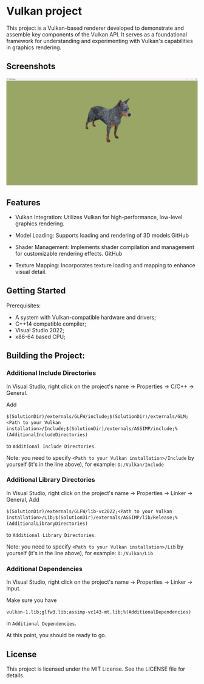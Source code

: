 # Vulkan project
This project is a Vulkan-based renderer developed to demonstrate and assemble key components of the Vulkan API. It serves as a foundational 
framework for understanding and experimenting with Vulkan's capabilities in graphics rendering.​

## Screenshots
![](./Media/Screenshot.png)

## Features
* Vulkan Integration: Utilizes Vulkan for high-performance, low-level graphics rendering.​

* Model Loading: Supports loading and rendering of 3D models.​
GitHub

* Shader Management: Implements shader compilation and management for customizable rendering effects.​
GitHub

* Texture Mapping: Incorporates texture loading and mapping to enhance visual detail.​

## Getting Started
Prerequisites:
* A system with Vulkan-compatible hardware and drivers;
* C++14 compatible compiler;
* Visual Studio 2022;
* x86-64 based CPU;

## Building the Project:
### Additional Include Directories
In Visual Studio, right click on the project's name -> Properties -> C/C++ -> General.

Add

```
$(SolutionDir)/externals/GLFW/include;$(SolutionDir)/externals/GLM;<Path to your Vulkan installation>/Include;$(SolutionDir)/externals/ASSIMP/include;%(AdditionalIncludeDirectories)
```
to `Additional Include Directories`.

Note: you need to specify `<Path to your Vulkan installation>/Include` by yourself (it's in the line above), for example: `D:/Vulkan/Include`

### Additional Library Directories

In Visual Studio, right click on the project's name -> Properties -> Linker -> General,
Add
```
$(SolutionDir)/externals/GLFW/lib-vc2022;<Path to your Vulkan installation>/Lib;$(SolutionDir)/externals/ASSIMP/lib/Release;%(AdditionalLibraryDirectories)
```
to `Additional Library Directories`.

Note: you need to specify `<Path to your Vulkan installation>/Lib` by yourself (it's in the line above), for example: `D:/Vulkan/Lib`


### Additional Dependencies

In Visual Studio, right click on the project's name -> Properties -> Linker -> Input.

Make sure you have
```
vulkan-1.lib;glfw3.lib;assimp-vc143-mt.lib;%(AdditionalDependencies)
```
in `Additional Dependencies`.

At this point, you should be ready to go.

## License
This project is licensed under the MIT License. See the LICENSE file for details.
